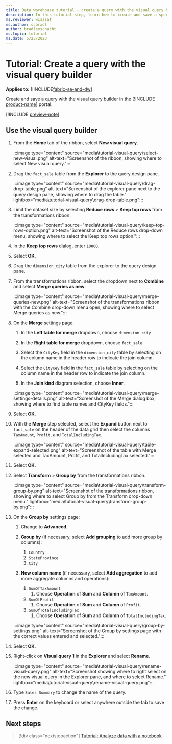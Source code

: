 ```yaml
---
title: Data warehouse tutorial - create a query with the visual query builder
description: In this tutorial step, learn how to create and save a specific query with the visual query builder.
ms.reviewer: wiassaf
ms.author: scbradl
author: bradleyschacht
ms.topic: tutorial
ms.date: 5/23/2023
---
```


# Tutorial: Create a query with the visual query builder

**Applies to:** [!INCLUDE[fabric-se-and-dw](includes/applies-to-version/fabric-se-and-dw.md)]

Create and save a query with the visual query builder in the [!INCLUDE [product-name](../includes/product-name.md)] portal.

[!INCLUDE [preview-note](../includes/preview-note.md)]

## Use the visual query builder

1. From the **Home** tab of the ribbon, select **New visual query**.

   :::image type="content" source="media\tutorial-visual-query\select-new-visual.png" alt-text="Screenshot of the ribbon, showing where to select New visual query.":::

1. Drag the `fact_sale` table from the **Explorer** to the query design pane.

   :::image type="content" source="media\tutorial-visual-query\drag-drop-table.png" alt-text="Screenshot of the explorer pane next to the query design pane, showing where to drag the table." lightbox="media\tutorial-visual-query\drag-drop-table.png":::

1. Limit the dataset size by selecting **Reduce rows** > **Keep top rows** from the transformations ribbon.

   :::image type="content" source="media\tutorial-visual-query\keep-top-rows-option.png" alt-text="Screenshot of the Reduce rows drop-down menu, showing where to select the Keep top rows option.":::

1. In the **Keep top rows** dialog, enter `10000`.

1. Select **OK**.

1. Drag the `dimension_city` table from the explorer to the query design pane.

1. From the transformations ribbon, select the dropdown next to **Combine** and select **Merge queries as new**.

   :::image type="content" source="media\tutorial-visual-query\merge-queries-new.png" alt-text="Screenshot of the transformations ribbon with the Combine drop-down menu open, showing where to select Merge queries as new.":::

1. On the **Merge** settings page:

   1. In the **Left table for merge** dropdown, choose `dimension_city`

   1. In the **Right table for merge** dropdown, choose `fact_sale`

   1. Select the `CityKey` field in the `dimension_city` table by selecting on the column name in the header row to indicate the join column.

   1. Select the `CityKey` field in the `fact_sale` table by selecting on the column name in the header row to indicate the join column.

   1. In the **Join kind** diagram selection, choose **Inner**.

   :::image type="content" source="media\tutorial-visual-query\merge-settings-details.png" alt-text="Screenshot of the Merge dialog box, showing where to find table names and CityKey fields.":::

1. Select **OK**.

1. With the **Merge** step selected, select the **Expand** button next to `fact_sale` on the header of the data grid then select the columns `TaxAmount`, `Profit`, and `TotalIncludingTax`.

   :::image type="content" source="media\tutorial-visual-query\table-expand-selected.png" alt-text="Screenshot of the table with Merge selected and TaxAmount, Profit, and TotalIncludingTax selected.":::

1. Select **OK**.

1. Select **Transform** > **Group by** from the transformations ribbon.

   :::image type="content" source="media\tutorial-visual-query\transform-group-by.png" alt-text="Screenshot of the transformations ribbon, showing where to select Group by from the Transform drop-down menu." lightbox="media\tutorial-visual-query\transform-group-by.png":::

1. On the **Group by** settings page:

   1. Change to **Advanced**.

   1. **Group by** (if necessary, select **Add grouping** to add more group by columns):
       1. `Country`
       1. `StateProvince`
       1. `City`

   1. **New column name** (if necessary, select **Add aggregation** to add more aggregate columns and operations):
       1. `SumOfTaxAmount` 
           1. Choose **Operation** of **Sum** and **Column** of `TaxAmount`.
       1. `SumOfProfit` 
           1. Choose **Operation** of **Sum** and **Column** of `Profit`.
       1. `SumOfTotalIncludingTax` 
           1. Choose **Operation** of **Sum** and **Column** of `TotalIncludingTax`.

   :::image type="content" source="media\tutorial-visual-query\group-by-settings.png" alt-text="Screenshot of the Group by settings page with the correct values entered and selected.":::

1. Select **OK**.

1. Right-click on **Visual query 1** in the **Explorer** and select **Rename**.

   :::image type="content" source="media\tutorial-visual-query\rename-visual-query.png" alt-text="Screenshot showing where to right select on the new visual query in the Explorer pane, and where to select Rename." lightbox="media\tutorial-visual-query\rename-visual-query.png":::

1. Type `Sales Summary` to change the name of the query.

1. Press **Enter** on the keyboard or select anywhere outside the tab to save the change.

## Next steps

> [!div class="nextstepaction"]
> [Tutorial: Analyze data with a notebook](tutorial-analyze-data-notebook.md)
